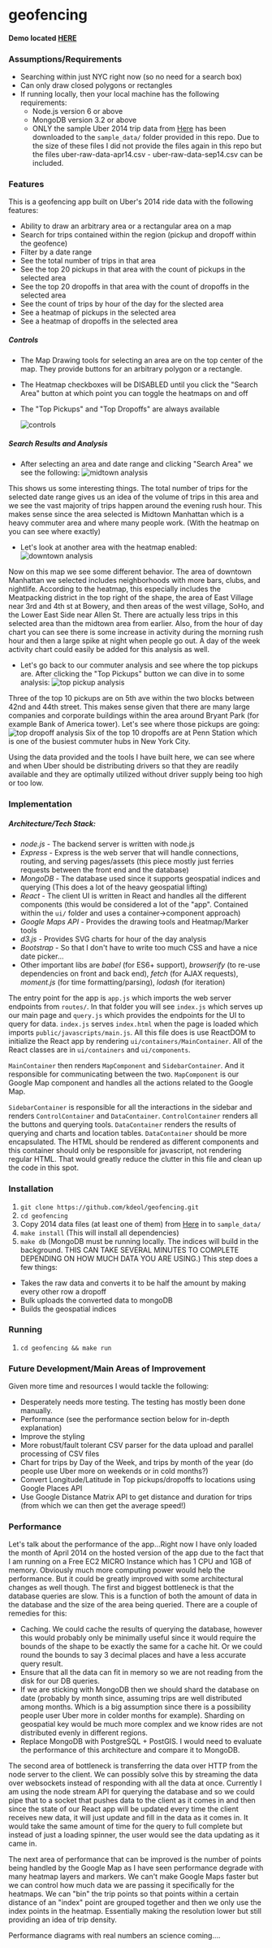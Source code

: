 # geofencing

#### Demo located [HERE](http://ec2-35-160-186-128.us-west-2.compute.amazonaws.com:3000/)

### Assumptions/Requirements
  - Searching within just NYC right now (so no need for a search box)
  - Can only draw closed polygons or rectangles
  - If running locally, then your local machine has the following requirements:
    - Node.js version 6 or above
    - MongoDB version 3.2 or above
    - ONLY the sample Uber 2014 trip data from [Here](https://github.com/fivethirtyeight/uber-tlc-foil-response/tree/master/uber-trip-data) has been downloaded to the `sample_data/` folder provided in this repo. Due to the size of these files I did not provide the files again in this repo but the files uber-raw-data-apr14.csv - uber-raw-data-sep14.csv can be included.
        
### Features
This is a geofencing app built on Uber's 2014 ride data with the following features:
  - Ability to draw an arbitrary area or a rectangular area on a map
  - Search for trips contained within the region (pickup and dropoff within the geofence)
  - Filter by a date range
  - See the total number of trips in that area
  - See the top 20 pickups in that area with the count of pickups in the selected area
  - See the top 20 dropoffs in that area with the count of dropoffs in the selected area
  - See the count of trips by hour of the day for the slected area
  - See a heatmap of pickups in the selected area
  - See a heatmap of dropoffs in the selected area

##### Controls
  - The Map Drawing tools for selecting an area are on the top center of the map. They provide buttons for an arbitrary polygon or a rectangle.
  - The Heatmap checkboxes will be DISABLED until you click the "Search Area" button at which point you can toggle the heatmaps on and off
  - The "Top Pickups" and "Top Dropoffs" are always available
  
    ![controls](https://raw.githubusercontent.com/kdeol/geofencing/master/public/images/controls.png?raw=true)
 
##### Search Results and Analysis
  - After selecting an area and date range and clicking "Search Area" we see the following:
  ![midtown analysis](https://raw.githubusercontent.com/kdeol/geofencing/master/public/images/midtown.png?raw=true)

This shows us some interesting things. The total number of trips for the selected date range gives us an idea of the volume of trips in this area and we see the vast majority of trips happen around the evening rush hour. This makes sense since the area selected is Midtown Manhattan which is a heavy commuter area and where many people work. (With the heatmap on you can see where exactly)

  - Let's look at another area with the heatmap enabled:
  ![downtown analysis](https://raw.githubusercontent.com/kdeol/geofencing/master/public/images/downtown.png?raw=true)

Now on this map we see some different behavior. The area of downtown Manhattan we selected includes neighborhoods with more bars, clubs, and nightlife. According to the heatmap, this especially includes the Meatpacking district in the top right of the shape, the area of East Village near 3rd and 4th st at Bowery, and then areas of the west village, SoHo, and the Lower East Side near Allen St. There are actually less trips in this selected area than the midtown area from earlier. Also, from the hour of day chart you can see there is some increase in activity during the morning rush hour and then a large spike at night when people go out. A day of the week activity chart could easily be added for this analysis as well.

  - Let's go back to our commuter analysis and see where the top pickups are. After clicking the "Top Pickups" button we can dive in to some analysis:
  ![top pickup analysis](https://raw.githubusercontent.com/kdeol/geofencing/master/public/images/top-pickups.png?raw=true)

Three of the top 10 pickups are on 5th ave within the two blocks between 42nd and 44th street. This makes sense given that there are many large companies and corporate buildings within the area around Bryant Park (for example Bank of America tower). Let's see where those pickups are going:
  ![top dropoff analysis](https://raw.githubusercontent.com/kdeol/geofencing/master/public/images/top-dropoffs.png?raw=true) 
   Six of the top 10 dropoffs are at Penn Station which is one of the busiest commuter hubs in New York City.
   
Using the data provided and the tools I have built here, we can see where and when Uber should be distributing drivers so that they are readily available and they are optimally utilized without driver supply being too high or too low.

### Implementation

##### Architecture/Tech Stack:

* *node.js* - The backend server is written with node.js
* *Express* - Express is the web server that will handle connections, routing, and serving pages/assets (this piece mostly just ferries requests between the front end and the database)
* *MongoDB* - The database used since it supports geospatial indices and querying (This does a lot of the heavy geospatial lifting)
* *React* - The client UI is written in React and handles all the different components (this would be considered a lot of the "app". Contained within the `ui/` folder and uses a container->component approach)
* *Google Maps API* - Provides the drawing tools and Heatmap/Marker tools
* *d3.js* - Provides SVG charts for hour of the day analysis
* *Bootstrap* - So that I don't have to write too much CSS and have a nice date picker...
* Other important libs are *babel* (for ES6+ support), *browserify* (to re-use dependencies on front and back end), *fetch* (for AJAX requests), *moment.js* (for time formatting/parsing), *lodash* (for iteration)

The entry point for the app is `app.js` which imports the web server endpoints from `routes/`. In that folder you will see `index.js` which serves up our main page and `query.js` which provides the endpoints for the UI to query for data. `index.js` serves `index.html` when the page is loaded which imports `public/javascripts/main.js`. All this file does is use ReactDOM to initialize the React app by rendering `ui/containers/MainContainer`. All of the React classes are in `ui/containers` and `ui/components`.

`MainContainer` then renders `MapComponent` and `SidebarContainer`. And it responsible for communicating between the two. `MapComponent` is our Google Map component and handles all the actions related to the Google Map.

`SidebarContainer` is responsible for all the interactions in the sidebar and renders `ControlContainer` and `DataContainer`. `ControlContainer` renders all the buttons and querying tools. `DataContainer` renders the results of querying and charts and location tables. `DataContainer` should be more encapsulated. The HTML should be rendered as different components and this container should only be responsible for javascript, not rendering regular HTML. That would greatly reduce the clutter in this file and clean up the code in this spot.


### Installation
1. `git clone https://github.com/kdeol/geofencing.git`
2. `cd geofencing`
3. Copy 2014 data files (at least one of them) from [Here](https://github.com/fivethirtyeight/uber-tlc-foil-response/tree/master/uber-trip-data) in to `sample_data/`
4. `make install` (This will install all dependencies)
5. `make db` (MongoDB must be running locally. The indices will build in the background. THIS CAN TAKE SEVERAL MINUTES TO COMPLETE DEPENDING ON HOW MUCH DATA YOU ARE USING.) This step does a few things:
  - Takes the raw data and converts it to be half the amount by making every other row a dropoff
  - Bulk uploads the converted data to mongoDB
  - Builds the geospatial indices

### Running
1. `cd geofencing && make run`

### Future Development/Main Areas of Improvement
Given more time and resources I would tackle the following:
 - Desperately needs more testing. The testing has mostly been done manually.
 - Performance (see the performance section below for in-depth explanation)
 - Improve the styling
 - More robust/fault tolerant CSV parser for the data upload and parallel processing of CSV files
 - Chart for trips by Day of the Week, and trips by month of the year (do people use Uber more on weekends or in cold months?)
 - Convert Longitude/Latitude in Top pickups/dropoffs to locations using Google Places API
 - Use Google Distance Matrix API to get distance and duration for trips (from which we can then get the average speed!)

### Performance
Let's talk about the performance of the app...Right now I have only loaded the month of April 2014 on the hosted version of the app due to the fact that I am running on a Free EC2 MICRO Instance which has 1 CPU and 1GB of memory. Obviously much more computing power would help the performance. But it could be greatly improved with some architectural changes as well though. 
The first and biggest bottleneck is that the database queries are slow. This is a function of both the amount of data in the database and the size of the area being queried. There are a couple of remedies for this:
  - Caching. We could cache the results of querying the database, however this would probably only be minimally useful since it would require the bounds of the shape to be exactly the same for a cache hit. Or we could round the bounds to say 3 decimal places and have a less accurate query result.
  - Ensure that all the data can fit in memory so we are not reading from the disk for our DB queries.
  - If we are sticking with MongoDB then we should shard the database on date (probably by month since, assuming trips are well distributed among months. Which is a big assumption since there is a possibility people user Uber more in colder months for example). Sharding on geospatial key would be much more complex and we know rides are not distributed evenly in different regions.
  - Replace MongoDB with PostgreSQL + PostGIS. I would need to evaluate the performance of this architecture and compare it to MongoDB.

The second area of bottleneck is transferring the data over HTTP from the node server to the client. We can possibly solve this by streaming the data over websockets instead of responding with all the data at once. Currently I am using the node stream API for querying the database and so we could pipe that to a socket that pushes data to the client as it comes in and then since the state of our React app will be updated every time the client receives new data, it will just update and fill in the data as it comes in. It would take the same amount of time for the query to full complete but instead of just a loading spinner, the user would see the data updating as it came in.

The next area of performance that can be improved is the number of points being handled by the Google Map as I have seen performance degrade with many heatmap layers and markers. We can't make Google Maps faster but we can control how much data we are passing it specifically for the heatmaps. We can "bin" the trip points so that points within a certain distance of an "index" point are grouped together and then we only use the index points in the heatmap. Essentially making the resolution lower but still providing an idea of trip density.

Performance diagrams with real numbers an science coming....
